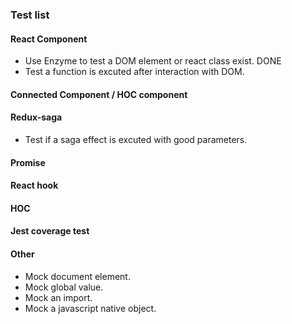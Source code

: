 ### Test list

#### React Component

- Use Enzyme to test a DOM element or react class exist. DONE
- Test a function is excuted after interaction with DOM.

#### Connected Component / HOC component

#### Redux-saga

- Test if a saga effect is excuted with good parameters.

#### Promise

#### React hook

#### HOC

#### Jest coverage test

#### Other

- Mock document element.
- Mock global value.
- Mock an import.
- Mock a javascript native object.

